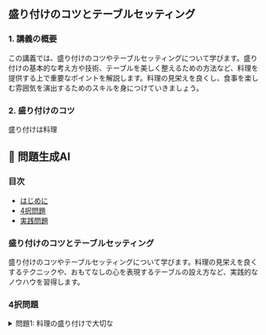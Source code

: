 ## 盛り付けのコツとテーブルセッティング

<a id="introduction"></a>
### 1. 講義の概要

この講義では、盛り付けのコツやテーブルセッティングについて学びます。盛り付けの基本的な考え方や技術、テーブルを美しく整えるための方法など、料理を提供する上で重要なポイントを解説します。料理の見栄えを良くし、食事を楽しむ雰囲気を演出するためのスキルを身につけていきましょう。

<a id="plating-techniques"></a>
### 2. 盛り付けのコツ

盛り付けは料理

## 📝 問題生成AI

### 目次
- [はじめに](#introduction)
- [4択問題](#multiple-choice-questions)
- [実践問題](#practice-problems)

<a id="introduction"></a>
### 盛り付けのコツとテーブルセッティング

盛り付けのコツやテーブルセッティングについて学びます。料理の見栄えを良くするテクニックや、おもてなしの心を表現するテーブルの設え方など、実践的なノウハウを習得します。

<a id="multiple-choice-questions"></a>
### 4択問題

<details>
<summary>問題1: 料理の盛り付けで大切な